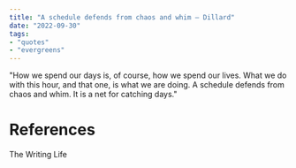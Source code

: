 ```yaml
---
title: "A schedule defends from chaos and whim — Dillard"
date: "2022-09-30"
tags:
- "quotes"
- "evergreens"
---
```


"How we spend our days is, of course, how we spend our lives. What we do with this hour, and that one, is what we are doing. A schedule defends from chaos and whim. It is a net for catching days."

# References

The Writing Life
